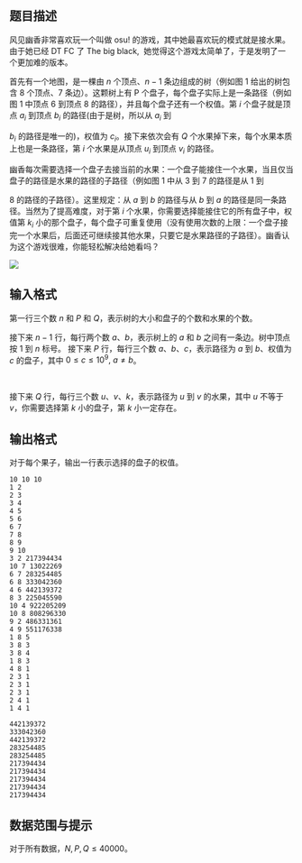 ## 题目描述

风见幽香非常喜欢玩一个叫做 osu! 的游戏，其中她最喜欢玩的模式就是接水果。由于她已经 DT FC 了 The big black,  她觉得这个游戏太简单了，于是发明了一个更加难的版本。

首先有一个地图，是一棵由 $n$ 个顶点、$n-1$ 条边组成的树（例如图 $1$ 给出的树包含 $8$ 个顶点、$7$ 条边）。这颗树上有 P 个盘子，每个盘子实际上是一条路径（例如图 $1$ 中顶点 $6$ 到顶点 $8$ 的路径），并且每个盘子还有一个权值。第 $i$ 个盘子就是顶点 $a_i$ 到顶点 $b_i$ 的路径(由于是树，所以从 $a_i$ 到
 $b_i$ 的路径是唯一的)，权值为 $c_i$。接下来依次会有 $Q$ 个水果掉下来，每个水果本质上也是一条路径，第 $i$ 个水果是从顶点 $u_i$ 到顶点 $v_i$ 的路径。

幽香每次需要选择一个盘子去接当前的水果：一个盘子能接住一个水果，当且仅当盘子的路径是水果的路径的子路径（例如图 $1$ 中从 $3$ 到 $7$ 的路径是从 $1$ 到
 $8$ 的路径的子路径）。这里规定：从 $a$ 到 $b$ 的路径与从 $b$ 到 $a$ 的路径是同一条路径。当然为了提高难度，对于第 $i$ 个水果，你需要选择能接住它的所有盘子中，权值第 $k_i$ 小的那个盘子，每个盘子可重复使用（没有使用次数的上限：一个盘子接完一个水果后，后面还可继续接其他水果，只要它是水果路径的子路径）。幽香认为这个游戏很难，你能轻松解决给她看吗？

<img src="https://ooo.0o0.ooo/2017/04/29/59041aa077bc4.png">

## 输入格式

第一行三个数 $n$ 和 $P$ 和 $Q$，表示树的大小和盘子的个数和水果的个数。 

接下来 $n-1$ 行，每行两个数 $a$、$b$，表示树上的 $a$ 和 $b$ 之间有一条边。树中顶点按 $1$ 到 $n$ 标号。 接下来 $P$ 行，每行三个数 $a$、$b$、$c$，表示路径为 $a$ 到 $b$、权值为 $c$ 的盘子，其中 $0 \leq c \leq 10^9, \ a \neq b$。
 
接下来 $Q$ 行，每行三个数 $u$、$v$、$k$，表示路径为 $u$ 到 $v$ 的水果，其中 $u$ 不等于 $v$，你需要选择第 $k$ 小的盘子，第 $k$ 小一定存在。

## 输出格式

对于每个果子，输出一行表示选择的盘子的权值。

```input1
10 10 10
1 2
2 3
3 4
4 5
5 6
6 7
7 8
8 9
9 10
3 2 217394434
10 7 13022269
6 7 283254485
6 8 333042360
4 6 442139372
8 3 225045590
10 4 922205209
10 8 808296330
9 2 486331361
4 9 551176338
1 8 5
3 8 3
3 8 4
1 8 3
4 8 1
2 3 1
2 3 1
2 3 1
2 4 1
1 4 1
```

```output1
442139372
333042360
442139372
283254485
283254485
217394434
217394434
217394434
217394434
217394434
```

## 数据范围与提示

对于所有数据，$N,P,Q \leq 40000$。


